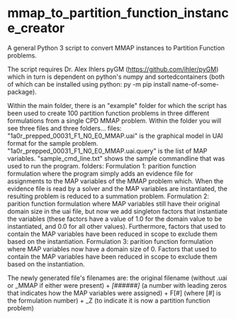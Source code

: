 # mmap_to_partition_function_instance_creator

 A general Python 3 script to convert MMAP instances to Partition Function problems.
 
The script requires Dr. Alex Ihlers pyGM (https://github.com/ihler/pyGM) which in turn is dependent on python's numpy and sortedcontainers (both of which can be installed using python:  py -m pip install name-of-some-package).

Within the main folder, there is an "example" folder for which the script has been used to create 100 partition function problems in three different formulations from a single CPD MMAP problem.  Within the folder you will see three files and three folders...
	files:
		"1a0r_prepped_00031_F1_N0_E0_MMAP.uai" is the graphical model in UAI format for the sample problem.
		"1a0r_prepped_00031_F1_N0_E0_MMAP.uai.query" is the list of MAP variables.
		"sample_cmd_line.txt" shows the sample commandline that was used to run the program.
	folders:
		Formulation 1: parition function formulation where the program simply adds an evidence file for assignments to the MAP variables of the MMAP problem which.  When the evidence file is read by a solver and the MAP variables are instantiated, the resulting problem is reduced to a summation problem.
		Formulation 2: parition function formulation where MAP variables still have their original domain size in the uai file, but now we add singleton factors that instantiate the variables (these factors have a value of 1.0 for the domain value to be instantiated, and 0.0 for all other values).  Furthermore, factors that used to contain the MAP variables have been reduced in scope to exclude them based on the instantiation.
		Formulation 3: parition function formulation where MAP variables now have a domain size of 0.  Factors that used to contain the MAP variables have been reduced in scope to exclude them based on the instantiation.

The newly generated file's filenames are: 
	the original filename (without .uai or _MMAP if either were present) 
		+ 
	_[######]_ (a number with leading zeros that indicates how the MAP variables were assigned)
		+ 
	F[#] (where [#] is the formulation number) 
		+ 
	_Z (to indicate it is now a partition function problem)

